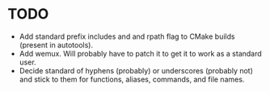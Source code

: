 # TODO

* Add standard prefix includes and and rpath flag to CMake builds (present in autotools).
* Add wemux. Will probably have to patch it to get it to work as a standard user.
* Decide standard of hyphens (probably) or underscores (probably not) and stick to them for functions, aliases, commands, and file names.
